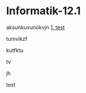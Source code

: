 # Informatik-12.1


aksunkuvunökvjn
[1. test](#1)




tumvikzf






kutfktu












tv






jh




<a name="1"></a>test
